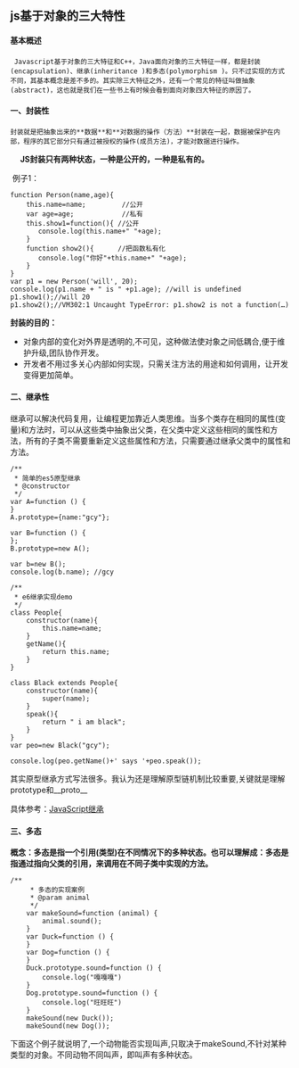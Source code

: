 ## js基于对象的三大特性

#### 基本概述

 	 Javascript基于对象的三大特征和C++，Java面向对象的三大特征一样，都是封装(encapsulation)、继承(inheritance )和多态(polymorphism )。只不过实现的方式不同，其基本概念是差不多的。其实除三大特征之外，还有一个常见的特征叫做抽象(abstract)，这也就是我们在一些书上有时候会看到面向对象四大特征的原因了。



#### 一、封装性

  	封装就是把抽象出来的**数据**和**对数据的操作（方法）**封装在一起，数据被保护在内部，程序的其它部分只有通过被授权的操作(成员方法)，才能对数据进行操作。

　 **JS封装只有两种状态，一种是公开的，一种是私有的。**

​	例子1：

```
function Person(name,age){
    this.name=name;         //公开
    var age=age;            //私有
    this.show1=function(){ //公开
       console.log(this.name+" "+age);
    }
    function show2(){      //把函数私有化
       console.log("你好"+this.name+" "+age);
    }
}
var p1 = new Person('will', 20); 
console.log(p1.name + " is " +p1.age); //will is undefined
p1.show1();//will 20
p1.show2();//VM302:1 Uncaught TypeError: p1.show2 is not a function(…)
```

**封装的目的：**	

- 对象内部的变化对外界是透明的,不可见，这种做法使对象之间低耦合,便于维护升级,团队协作开发。
- 开发者不用过多关心内部如何实现，只需关注方法的用途和如何调用，让开发变得更加简单。



#### 二、继承性

​		继承可以解决代码复用，让编程更加靠近人类思维。当多个类存在相同的属性(变量)和方法时，可以从这些类中抽象出父类，在父类中定义这些相同的属性和方法，所有的子类不需要重新定义这些属性和方法，只需要通过继承父类中的属性和方法。

```
/**
 * 简单的es5原型继承
 * @constructor
 */
var A=function () {
}
A.prototype={name:"gcy"};

var B=function () {
};
B.prototype=new A();

var b=new B();
console.log(b.name); //gcy

/**
 * e6继承实现demo
 */
class People{
    constructor(name){
        this.name=name;
    }
    getName(){
        return this.name;
    }
}

class Black extends People{
    constructor(name){
        super(name);
    }
    speak(){
        return " i am black";
    }
}
var peo=new Black("gcy");

console.log(peo.getName()+' says '+peo.speak());
```

其实原型继承方式写法很多。我认为还是理解原型链机制比较重要,关键就是理解prototype和__proto__

具体参考：[JavaScript继承]()



#### 三、多态

​		**概念：多态是指一个引用(类型)在不同情况下的多种状态。也可以理解成：多态是指通过指向父类的引用，来调用在不同子类中实现的方法。**

```
/**
     * 多态的实现案例
     * @param animal
     */
    var makeSound=function (animal) {
        animal.sound();
    }
    var Duck=function () {
    }
    var Dog=function () {
    }
    Duck.prototype.sound=function () {
        console.log("嘎嘎嘎")
    }
    Dog.prototype.sound=function () {
        console.log("旺旺旺")
    }
    makeSound(new Duck());
    makeSound(new Dog());
```

​	下面这个例子就说明了,一个动物能否实现叫声,只取决于makeSound,不针对某种类型的对象。不同动物不同叫声，即叫声有多种状态。


